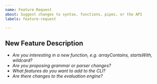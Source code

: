```yaml
---
name: Feature Request
about: Suggest changes to syntax, functions, pipes, or the API
labels: feature-request

---
```


## New Feature Description
* *Are you interesting in a new function, e.g. arrayContains, startsWith, wildcard?*
* *Are you proposing grammar or parser changes?*
* *What features do you want to add to the CLI?*
* *Are there changes to the evaluation engine?*
